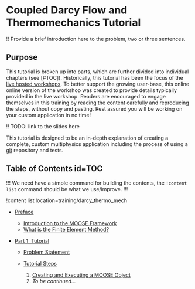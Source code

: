 # Coupled Darcy Flow and Thermomechanics Tutorial

!! Provide a brief introduction here to the problem, two or three sentences.

## Purpose

This tutorial is broken up into parts, which are further divided into individual chapters (see [#TOC]). Historically, this tutorial has been the focus of the [live hosted workshops](training.md#lws). To better support the growing user-base, this online online version of the workshop was created to provide details typically provided in the live workshop. Readers are encouraged to engage themselves in this training by reading the content carefully and reproducing the steps, without copy and pasting. Rest assured you will be working on your custom application in no time!

!! TODO: link to the slides here

This tutorial is designed to be an in-depth explanation of creating a complete, custom multiphysics application including the process of using a [git](https://git-scm.com) repository and tests.

## Table of Contents id=TOC

!!!
We need have a simple command for building the contents, the `!content list` command should be what we use/improve.
!!!

!content list location=training/darcy_thermo_mech

<!--It would be nice to have a bit more freedom on how I can present this table of contents. For example, it would be nice if I could use indents instead of a bulleted list, and structure it manually-->

- [Preface](preface.md)

  - [Introduction to the MOOSE Framework](preface.md#moose-intro)
  - [What is the Finite Element Method?](preface.md#fem?)

- [Part 1: Tutorial](tutorial.md)

  - [Problem Statement](tutorial.md#problem)
  - [Tutorial Steps](tutorial.md#steps)

    1. [Creating and Executing a MOOSE Object](step01.md)
    2. *To be continued...*

